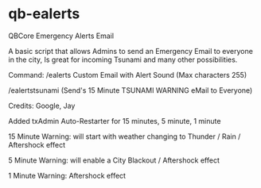 # qb-ealerts
QBCore Emergency Alerts Email

A basic script that allows Admins to send an Emergency Email to everyone in the city, Is great for incoming Tsunami and many other possibilities.

Command: 
/ealerts Custom Email with Alert Sound (Max characters 255)

/ealertstsunami (Send's 15 Minute TSUNAMI WARNING eMail to Everyone)

Credits:
Google, Jay

Added txAdmin Auto-Restarter for 15 minutes, 5 minute, 1 minute

15 Minute Warning: will start with weather changing to Thunder / Rain / Aftershock effect

5 Minute Warning: will enable a City Blackout / Aftershock effect

1 Minute Warning: Aftershock effect
